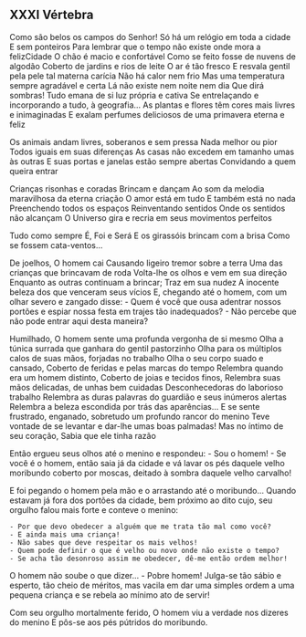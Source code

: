 ## XXXI Vértebra

Como são belos os campos do Senhor!
Só há um relógio em toda a cidade
E sem ponteiros
Para lembrar que o tempo não existe onde mora a felizCidade
O chão é macio e confortável
Como se feito fosse de nuvens de algodão
Coberto de jardins e rios de leite
O ar é tão fresco
E resvala gentil pela pele tal materna carícia
Não há calor nem frio
Mas uma temperatura sempre agradável e certa
Lá não existe nem noite nem dia
Que dirá sombras!
Tudo emana de si luz própria e cativa
Se entrelaçando e incorporando a tudo, à geografia...
As plantas e flores têm cores mais livres e inimaginadas
E exalam perfumes deliciosos de uma primavera eterna e feliz

Os animais andam livres, soberanos e sem pressa
Nada melhor ou pior
Todos iguais em suas diferenças
As casas não excedem em tamanho umas às outras
E suas portas e janelas estão sempre abertas
Convidando a quem queira entrar

Crianças risonhas e coradas
Brincam e dançam
Ao som da melodia maravilhosa da eterna criação
O amor está em tudo
E também está no nada
Preenchendo todos os espaços
Reinventando sentidos
Onde os sentidos não alcançam
O Universo gira e recria em seus movimentos perfeitos

Tudo como sempre É, Foi e Será
E os girassóis brincam com a brisa
Como se fossem cata-ventos...

De joelhos,
O homem cai
Causando ligeiro tremor sobre a terra
Uma das crianças que brincavam de roda
Volta-lhe os olhos e vem em sua direção
Enquanto as outras continuam a brincar;
Traz em sua nudez
A inocente beleza dos que venceram seus vícios
E, chegando até o homem, com um olhar severo e zangado disse:
    - Quem é você que ousa adentrar nossos portões e espiar nossa festa em
trajes tão inadequados?
    - Não percebe que não pode entrar aqui desta maneira?

Humilhado,
O homem sente uma profunda vergonha de si mesmo
Olha a túnica surrada que ganhara do gentil pastorzinho
Olha para os múltiplos calos de suas mãos, forjadas no trabalho
Olha o seu corpo suado e cansado,
Coberto de feridas e pelas marcas do tempo
Relembra quando era um homem distinto,
Coberto de joias e tecidos finos,
Relembra suas mãos delicadas, de unhas bem cuidadas
Desconhecedoras do laborioso trabalho
Relembra as duras palavras do guardião e seus inúmeros alertas
Relembra a beleza escondida por trás das aparências...
E se sente frustrado, enganado, sobretudo um profundo rancor do menino
Teve vontade de se levantar e dar-lhe umas boas palmadas!
Mas no íntimo de seu coração,
Sabia que ele tinha razão

Então ergueu seus olhos até o menino e respondeu:
    - Sou o homem!
    - Se você é o homem, então saia já da cidade e vá lavar os pés daquele
velho moribundo coberto por moscas, deitado à sombra daquele velho
carvalho!

E foi pegando o homem pela mão e o arrastando até o moribundo...
Quando estavam já fora dos portões da cidade, bem próximo ao dito cujo, seu
orgulho falou mais forte e conteve o menino:

    - Por que devo obedecer a alguém que me trata tão mal como você?
    - E ainda mais uma criança!
    - Não sabes que deve respeitar os mais velhos!
    - Quem pode definir o que é velho ou novo onde não existe o tempo?
    - Se acha tão desonroso assim me obedecer, dê-me então ordem melhor!

O homem não soube o que dizer...
    - Pobre homem! Julga-se tão sábio e esperto, tão cheio de méritos, mas
vacila em dar uma simples ordem a uma pequena criança e se rebela ao
mínimo ato de servir!

Com seu orgulho mortalmente ferido,
O homem viu a verdade nos dizeres do menino
E pôs-se aos pés pútridos do moribundo.
